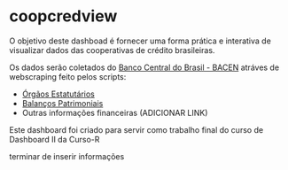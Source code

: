 
# coopcredview

<!-- badges: start -->
<!-- badges: end -->

O objetivo deste dashboad é fornecer uma forma prática e interativa de visualizar dados das cooperativas de crédito brasileiras.

Os dados serão coletados do [Banco Central do Brasil - BACEN](https://www.bcb.gov.br/) atráves de webscraping feito pelos scripts:

 - [Órgãos Estatutários](https://github.com/rtheodoro/orgaos-estatutarios-coop-cred-bacen)
 - [Balanços Patrimoniais](https://github.com/rtheodoro/webscraping-balancos-patrimoniais-de-coop-cred)
 - Outras informações financeiras (ADICIONAR LINK)
 
Este dashboard foi criado para servir como trabalho final do curso de Dashboard II da Curso-R


terminar de inserir informações
